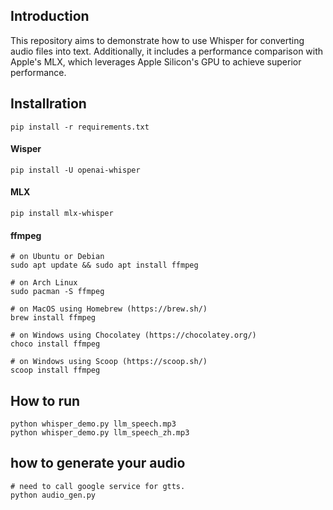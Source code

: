 ## Introduction
This repository aims to demonstrate how to use Whisper for converting audio files into text. Additionally, it includes a performance comparison with Apple's MLX, which leverages Apple Silicon's GPU to achieve superior performance.


## Installration
```
pip install -r requirements.txt
```

#### Wisper
```
pip install -U openai-whisper
```

#### MLX
```
pip install mlx-whisper
```


#### ffmpeg
```
# on Ubuntu or Debian
sudo apt update && sudo apt install ffmpeg

# on Arch Linux
sudo pacman -S ffmpeg

# on MacOS using Homebrew (https://brew.sh/)
brew install ffmpeg

# on Windows using Chocolatey (https://chocolatey.org/)
choco install ffmpeg

# on Windows using Scoop (https://scoop.sh/)
scoop install ffmpeg
```


## How to run
```
python whisper_demo.py llm_speech.mp3
python whisper_demo.py llm_speech_zh.mp3
```


## how to generate your audio
```
# need to call google service for gtts.
python audio_gen.py
```
